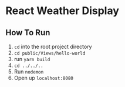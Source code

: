 # React Weather Display
## How To Run
1. `cd` into the root project directory
2. `cd public/Views/hello-world`
3. run `yarn build`
4. `cd ../../..`
5. Run `nodemon`
6. Open up `localhost:8080`
